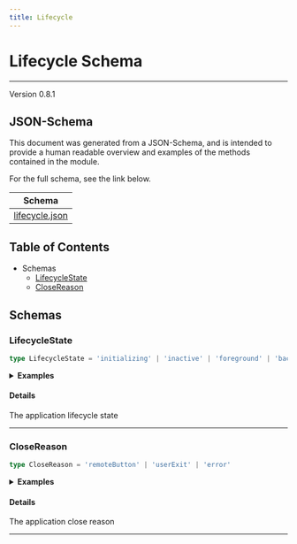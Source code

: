 ```yaml
---
title: Lifecycle
---
```

# Lifecycle Schema
---
Version 0.8.1


## JSON-Schema
This document was generated from a JSON-Schema, and is intended to provide a human readable overview and examples of the methods contained in the module.

For the full schema, see the link below.

| Schema |
|--------|
| [lifecycle.json](https://github.com/rdkcentral/firebolt-openrpc/blob/feature/badger-parity/src/schemas/lifecycle.json) |

## Table of Contents
 
 - Schemas
    - [LifecycleState](#lifecyclestate)
    - [CloseReason](#closereason)


## Schemas

### LifecycleState

```typescript
type LifecycleState = 'initializing' | 'inactive' | 'foreground' | 'background' | 'unloading' | 'suspended'
```




<details>
  <summary><b>Examples</b></summary>

```json
```

</details>


#### Details

The application lifecycle state


---

### CloseReason

```typescript
type CloseReason = 'remoteButton' | 'userExit' | 'error'
```




<details>
  <summary><b>Examples</b></summary>

```json
```

</details>


#### Details

The application close reason


---


